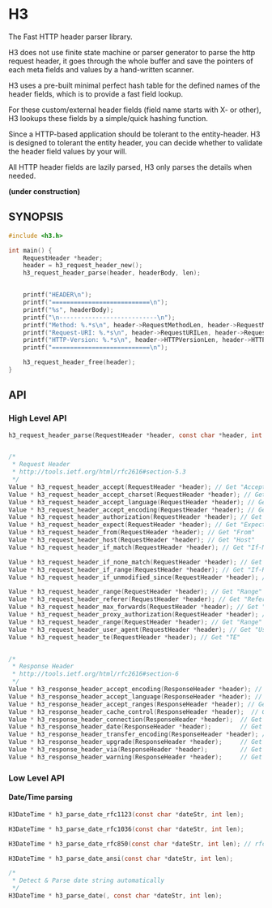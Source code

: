 H3
========

The Fast HTTP header parser library.

H3 does not use finite state machine or parser generator to parse the http
request header, it goes through the whole buffer and save the pointers of each
meta fields and values by a hand-written scanner.

H3 uses a pre-built minimal perfect hash table for the defined names of the header fields, which is 
to provide a fast field lookup. 

For these custom/external header fields (field name starts with X- or other),
H3 lookups these fields by a simple/quick hashing function.

Since a HTTP-based application should be tolerant to the entity-header. H3 is
designed to tolerant the entity header, you can decide whether to validate the
header field values by your will.

All HTTP header fields are lazily parsed, H3 only parses the details when
needed.


**(under construction)**

SYNOPSIS
------------

```c
#include <h3.h>

int main() {
    RequestHeader *header;
    header = h3_request_header_new();
    h3_request_header_parse(header, headerBody, len);


    printf("HEADER\n");
    printf("===========================\n");
    printf("%s", headerBody);
    printf("\n---------------------------\n");
    printf("Method: %.*s\n", header->RequestMethodLen, header->RequestMethod);
    printf("Request-URI: %.*s\n", header->RequestURILen, header->RequestURI);
    printf("HTTP-Version: %.*s\n", header->HTTPVersionLen, header->HTTPVersion);
    printf("===========================\n");

    h3_request_header_free(header);
}
```


API
-----

### High Level API

```c
h3_request_header_parse(RequestHeader *header, const char *header, int len);


/*
 * Request Header
 * http://tools.ietf.org/html/rfc2616#section-5.3
 */
Value * h3_request_header_accept(RequestHeader *header); // Get "Accept"
Value * h3_request_header_accept_charset(RequestHeader *header); // Get "Accept-Charset"
Value * h3_request_header_accept_language(RequestHeader *header); // Get "Accept-Language"
Value * h3_request_header_accept_encoding(RequestHeader *header); // Get "Accept-Encoding"
Value * h3_request_header_authorization(RequestHeader *header); // Get "Authorization"
Value * h3_request_header_expect(RequestHeader *header); // Get "Expect"
Value * h3_request_header_from(RequestHeader *header); // Get "From"
Value * h3_request_header_host(RequestHeader *header); // Get "Host"
Value * h3_request_header_if_match(RequestHeader *header); // Get "If-Match"

Value * h3_request_header_if_none_match(RequestHeader *header); // Get "If-None-Match"
Value * h3_request_header_if_range(RequestHeader *header); // Get "If-Range"
Value * h3_request_header_if_unmodified_since(RequestHeader *header); // Get "If-Unmodified-Since"

Value * h3_request_header_range(RequestHeader *header); // Get "Range"
Value * h3_request_header_referer(RequestHeader *header); // Get "Referer"
Value * h3_request_header_max_forwards(RequestHeader *header); // Get "Max-Forwards"
Value * h3_request_header_proxy_authorization(RequestHeader *header); // Get "Proxy-Authorization"
Value * h3_request_header_range(RequestHeader *header); // Get "Range"
Value * h3_request_header_user_agent(RequestHeader *header); // Get "User-Agent"
Value * h3_request_header_te(RequestHeader *header); // Get "TE"


/* 
 * Response Header
 * http://tools.ietf.org/html/rfc2616#section-6
 */
Value * h3_response_header_accept_encoding(ResponseHeader *header); // Get "Accept-Encoding"
Value * h3_response_header_accept_language(ResponseHeader *header); // Get "Accept-Language"
Value * h3_response_header_accept_ranges(ResponseHeader *header); // Get "Accept-Ranges"
Value * h3_response_header_cache_control(ResponseHeader *header);  // Get "Cache-Control"
Value * h3_response_header_connection(ResponseHeader *header);  // Get "Connection"
Value * h3_response_header_date(ResponseHeader *header);        // Get "Date"
Value * h3_response_header_transfer_encoding(ResponseHeader *header); // Get "Transfer-Encoding"
Value * h3_response_header_upgrade(ResponseHeader *header);     // Get "Upgrade"
Value * h3_response_header_via(ResponseHeader *header);         // Get "Via"
Value * h3_response_header_warning(ResponseHeader *header);     // Get "Warning"
```

### Low Level API


#### Date/Time parsing

```c
H3DateTime * h3_parse_date_rfc1123(const char *dateStr, int len);

H3DateTime * h3_parse_date_rfc1036(const char *dateStr, int len);

H3DateTime * h3_parse_date_rfc850(const char *dateStr, int len); // rfc850 date format is replaced by rfc1036

H3DateTime * h3_parse_date_ansi(const char *dateStr, int len);

/*
 * Detect & Parse date string automatically
 */
H3DateTime * h3_parse_date(, const char *dateStr, int len);
```




